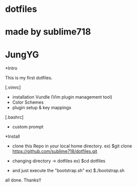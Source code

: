 # dotfiles
# made by sublime718
# JungYG

*Intro

This is my first dotfiles.

[.vimrc]
* installation Vundle (Vim plugin management tool)
* Color Schemes
* plugin setup & key mappings

[.bashrc]
* custom prompt


*Install

* clone this Repo in your local home directory.
ex) $git clone https://github.com/sublime718/dotfiles.git

* changing directory -> dotfiles
ex) $cd dotfiles

* and just execute the "bootstrap.sh"
ex) $./bootstrap.sh


all done.
Thanks!!
